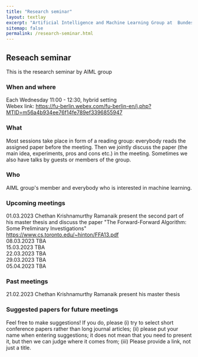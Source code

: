 ```yaml
---
title: "Research seminar"
layout: textlay
excerpt: "Artificial Intelligence and Machine Learning Group at  Bundeswehr University Munich."
sitemap: false
permalink: /research-seminar.html
---
```


## Reseach seminar
This is the research seminar by AIML group

### When and where
Each Wednesday 11:00 - 12:30, hybrid setting <br>
Webex link: https://fu-berlin.webex.com/fu-berlin-en/j.php?MTID=m56a4b934ee76f14fe789ef3396855947

### What
Most sessions take place in form of a reading group: everybody reads the assigned paper before the meeting. Then we jointly discuss the paper (the main idea, experiments, pros and cons etc.) in the meeting. Sometimes we also have talks by guests or members of the group.

### Who
AIML group's member and everybody who is interested in machine learning.

### Upcoming meetings
01.03.2023 Chethan Krishnamurthy Ramanaik present the second part of his master thesis and discuss the paper "The Forward-Forward Algorithm: Some Preliminary
Investigations" https://www.cs.toronto.edu/~hinton/FFA13.pdf <br>
08.03.2023 TBA <br>
15.03.2023 TBA <br>
22.03.2023 TBA <br>
29.03.2023 TBA <br>
05.04.2023 TBA <br>

### Past meetings
21.02.2023 Chethan Krishnamurthy Ramanaik present his master thesis <br>

### Suggested papers for future meetings
Feel free to make suggestions!
If you do, please (i) try to select short conference papers rather than long journal articles; (ii) please put your name when entering suggestions; it does not mean that you need to present it, but then we can judge where it comes from; (iii) Please provide a link, not just a title.

